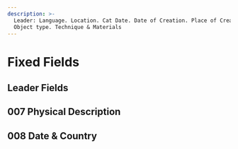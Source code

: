 ```yaml
---
description: >-
  Leader: Language. Location. Cat Date. Date of Creation. Place of Creation.
  Object type. Technique & Materials
---
```


# Fixed Fields

## Leader Fields

## 007 Physical Description

## 008 Date & Country

